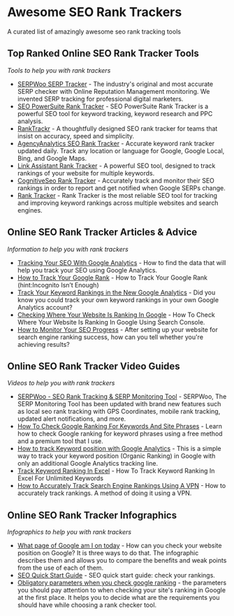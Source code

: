 # Awesome SEO Rank Trackers
A curated list of amazingly awesome seo rank tracking tools

Top Ranked Online SEO Rank Tracker Tools
------
*Tools to help you with rank trackers*

* [SERPWoo SERP Tracker](https://www.serpwoo.com/ "The Original Accurate SEO Rank Tracker") - The industry's original and most accurate SERP checker with Online Reputation Management monitoring. We invented SERP tracking for professional digital marketers.
* [SEO PowerSuite Rank Tracker](https://www.seopowersuite.com/rank-tracker/ "SEO PowerSuite Rank Tracker is a powerful SEO tool for keyword tracking, keyword research and PPC analysis.") - SEO PowerSuite Rank Tracker is a powerful SEO tool for keyword tracking, keyword research and PPC analysis.
* [RankTrackr](http://ranktrackr.com/ "A thoughtfully designed SEO rank tracker for teams that insist on accuracy, speed and simplicity.") - A thoughtfully designed SEO rank tracker for teams that insist on accuracy, speed and simplicity.
* [AgencyAnalytics SEO Rank Tracker](https://agencyanalytics.com/feature/rank-tracker "Accurate keyword rank tracker updated daily. Track any location or language for Google, Google Local, Bing, and Google Maps.") - Accurate keyword rank tracker updated daily. Track any location or language for Google, Google Local, Bing, and Google Maps.
* [Link Assistant Rank Tracker](https://www.link-assistant.com/rank-tracker/ "A powerful SEO tool, designed to track rankings of your website for multiple keywords.") - A powerful SEO tool, designed to track rankings of your website for multiple keywords.
* [CognitiveSeo Rank Tracker](https://cognitiveseo.com/ranktracker/ "Accurately track and monitor their SEO rankings in order to report and get notified when Google SERPs change.") - Accurately track and monitor their SEO rankings in order to report and get notified when Google SERPs change.
* [Rank Tracker](https://www.ranktracker.com/ "Rank Tracker is the most reliable SEO tool for tracking and improving keyword rankings across multiple websites and search engines.") - Rank Tracker is the most reliable SEO tool for tracking and improving keyword rankings across multiple websites and search engines.

Online SEO Rank Tracker Articles & Advice
------
*Information to help you with rank trackers*

* [Tracking Your SEO With Google Analytics](https://yoast.com/tracking-seo-google-analytics/ "How to find the data that will help you track your SEO using Google Analytics.") - How to find the data that will help you track your SEO using Google Analytics.
* [How to Track Your Google Rank](https://www.fuelyourphotos.com/how-to-track-your-google-rank/ "How to Track Your Google Rank (hint:Incognito Isn’t Enough)") - How to Track Your Google Rank (hint:Incognito Isn’t Enough)
* [Track Your Keyword Rankings in the New Google Analytics](https://wpsites.net/seo/how-to-track-your-keyword-rankings-in-the-new-google-analytics-using-custom-filters/ "Did you know you could track your own keyword rankings in your own Google Analytics account?") - Did you know you could track your own keyword rankings in your own Google Analytics account?
* [Checking Where Your Website Is Ranking In Google](https://www.seomark.co.uk/website-ranking-google/ "How To Check Where Your Website Is Ranking In Google Using Search Console.") - How To Check Where Your Website Is Ranking In Google Using Search Console.
* [How to Monitor Your SEO Progress](https://www.bruceclay.com/seo/monitor-rankings.htm "After setting up your website for search engine ranking success, how can you tell whether you're achieving results? ") - After setting up your website for search engine ranking success, how can you tell whether you're achieving results? 

Online SEO Rank Tracker Video Guides
------
*Videos to help you with rank trackers*

* [SERPWoo - SEO Rank Tracking & SERP Monitoring Tool](https://www.youtube.com/watch?v=ZZxNFbsNh4g "SERPWoo, The SERP Monitoring Tool has been updated with brand new features such as local seo rank tracking with GPS Coordinates, mobile rank tracking, updated alert notifications, and more. ") - SERPWoo, The SERP Monitoring Tool has been updated with brand new features such as local seo rank tracking with GPS Coordinates, mobile rank tracking, updated alert notifications, and more.
* [How To Check Google Ranking For Keywords And Site Phrases](https://www.youtube.com/watch?v=JZXVnvU4GOY "Learn how to check Google ranking for keyword phrases using a free method and a premium tool that I use.") - Learn how to check Google ranking for keyword phrases using a free method and a premium tool that I use.
* [How to track Keyword position with Google Analytics](https://www.youtube.com/watch?v=0a5JdHZXz94 "This is a simple way to track your keyword position (Organic Ranking) in Google with only an additional Google Analytics tracking line.") - This is a simple way to track your keyword position (Organic Ranking) in Google with only an additional Google Analytics tracking line.
* [Track Keyword Ranking In Excel](https://www.youtube.com/watch?v=wv96rw-kRLs "How To Track Keyword Ranking In Excel For Unlimited Keywords") - How To Track Keyword Ranking In Excel For Unlimited Keywords
* [How to Accurately Track Search Engine Rankings Using A VPN](https://www.youtube.com/watch?v=wv96rw-kRLs " How to accurately track rankings. A method of doing it using a VPN.") - How to accurately track rankings. A method of doing it using a VPN.

Online SEO Rank Tracker Infographics
------
*Infographics to help you with rank trackers*

* [What page of Google am I on today](https://visual.ly/community/infographic/technology/what-page-google-am-i-today "How can you check your website position on Google? It is three ways to do that. The infographic describes them and allows you to compare the benefits and weak points from the use of each of them.") - How can you check your website position on Google? It is three ways to do that. The infographic describes them and allows you to compare the benefits and weak points from the use of each of them.
* [SEO Quick Start Guide](https://www.seoprofiler.com/seo/seo-quickstart-rankings "SEO quick start guide: check your rankings") - SEO quick start guide: check your rankings.
* [Obligatory parameters when you check google ranking](https://visual.ly/community/infographic/technology/obligatory-parameters-when-you-check-google-ranking "the parameters you should pay attention to when checking your site's ranking in Google at the first place. It helps you to decide what are the requirements you should have while choosing a rank checker tool.") - the parameters you should pay attention to when checking your site's ranking in Google at the first place. It helps you to decide what are the requirements you should have while choosing a rank checker tool. 
